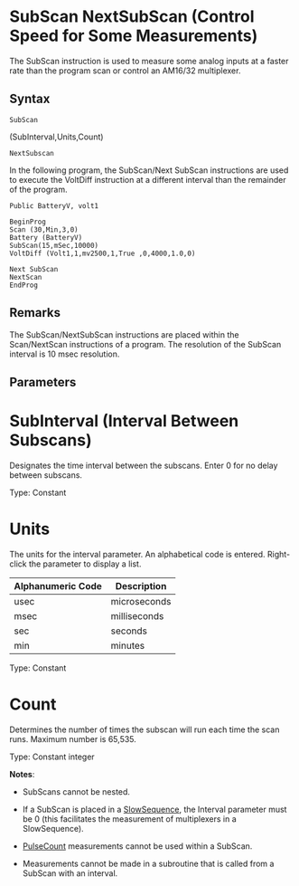 # SubScan NextSubScan (Control Speed for Some Measurements)

The SubScan instruction is used to measure some analog inputs at a faster rate than the program scan or control an AM16/32 multiplexer.

## Syntax

```
SubScan
```

(SubInterval,Units,Count)

```
NextSubscan
```

In the following program, the SubScan/Next SubScan instructions are used to execute the VoltDiff instruction at a different interval than the remainder of the program.

```
Public BatteryV, volt1

BeginProg
Scan (30,Min,3,0)
Battery (BatteryV)
SubScan(15,mSec,10000)
VoltDiff (Volt1,1,mv2500,1,True ,0,4000,1.0,0)

Next SubScan
NextScan
EndProg
```

## Remarks

The SubScan/NextSubScan instructions are placed within the Scan/NextScan instructions of a program. The resolution of the SubScan interval is 10 msec resolution.

## Parameters

# SubInterval (Interval Between Subscans)

Designates the time interval between the subscans. Enter 0 for no delay between subscans.

Type: Constant

# Units

The units for the interval parameter. An alphabetical code is entered. Right-click the parameter to display a list.

| Alphanumeric Code | Description  |
| ----------------- | ------------ |
| usec              | microseconds |
| msec              | milliseconds |
| sec               | seconds      |
| min               | minutes      |

Type: Constant

# Count

Determines the number of times the subscan will run each time the scan runs. Maximum number is 65,535.

Type: Constant integer

**Notes**:

- SubScans cannot be nested.

- If a SubScan is placed in a [SlowSequence](slowsequence.md), the Interval parameter must be 0 (this facilitates the measurement of multiplexers in a SlowSequence).

- [PulseCount](pulsecountpulsecountreset.md) measurements cannot be used within a SubScan.

- Measurements cannot be made in a subroutine that is called from a SubScan with an interval.
